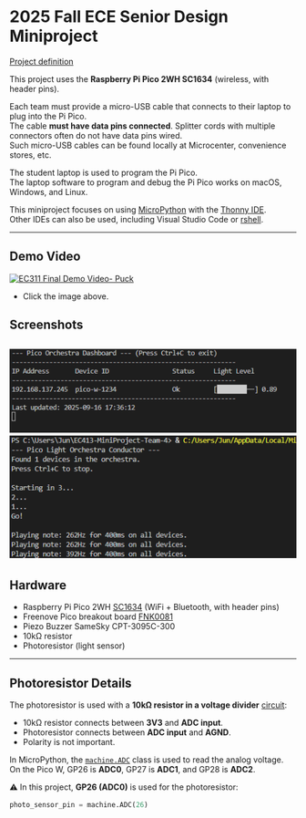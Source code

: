 # 2025 Fall ECE Senior Design Miniproject

[Project definition](./Project.md)

This project uses the **Raspberry Pi Pico 2WH SC1634** (wireless, with header pins).

Each team must provide a micro-USB cable that connects to their laptop to plug into the Pi Pico.  
The cable **must have data pins connected**. Splitter cords with multiple connectors often do not have data pins wired.  
Such micro-USB cables can be found locally at Microcenter, convenience stores, etc.  

The student laptop is used to program the Pi Pico.  
The laptop software to program and debug the Pi Pico works on macOS, Windows, and Linux.

This miniproject focuses on using [MicroPython](./doc/micropython.md) with the [Thonny IDE](./doc/thonny.md).  
Other IDEs can also be used, including Visual Studio Code or [rshell](./doc/rshell.md).

---

## Demo Video

[![EC311 Final Demo Video- Puck](https://img.youtube.com/vi/8RlqUY500Eo/0.jpg)](https://youtu.be/8RlqUY500Eo)
- Click the image above.

## Screenshots

![SC1](doc/sc1.png)
![SC2](doc/sc2.png)
---

## Hardware

* Raspberry Pi Pico 2WH [SC1634](https://pip.raspberrypi.com/categories/1088-raspberry-pi-pico-2-w) (WiFi + Bluetooth, with header pins)
* Freenove Pico breakout board [FNK0081](https://store.freenove.com/products/fnk0081)
* Piezo Buzzer SameSky CPT-3095C-300
* 10kΩ resistor
* Photoresistor (light sensor)

---

## Photoresistor Details

The photoresistor is used with a **10kΩ resistor in a voltage divider** [circuit](./doc/photoresistor.md):

- 10kΩ resistor connects between **3V3** and **ADC input**.  
- Photoresistor connects between **ADC input** and **AGND**.  
- Polarity is not important.

In MicroPython, the [`machine.ADC`](https://docs.micropython.org/en/latest/library/machine.ADC.html) class is used to read the analog voltage.  
On the Pico W, GP26 is **ADC0**, GP27 is **ADC1**, and GP28 is **ADC2**.  

⚠️ In this project, **GP26 (ADC0)** is used for the photoresistor:  

```python
photo_sensor_pin = machine.ADC(26)


